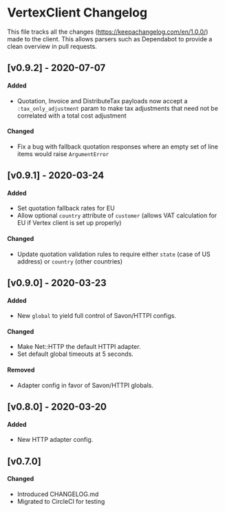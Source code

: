 # VertexClient Changelog

This file tracks all the changes (https://keepachangelog.com/en/1.0.0/) made to the client. This allows parsers such as Dependabot to provide a clean overview in pull requests.

## [v0.9.2] - 2020-07-07

#### Added

- Quotation, Invoice and DistributeTax payloads now accept a `:tax_only_adjustment` param to make tax adjustments that need not be correlated with a total cost adjustment

#### Changed

- Fix a bug with fallback quotation responses where an empty set of line items would raise `ArgumentError`

## [v0.9.1] - 2020-03-24

#### Added

- Set quotation fallback rates for EU
- Allow optional `country` attribute of `customer` (allows VAT calculation for EU if Vertex client is set up properly)

#### Changed

- Update quotation validation rules to require either `state` (case of US address) or `country` (other countries)


## [v0.9.0] - 2020-03-23

#### Added

- New `global` to yield full control of Savon/HTTPI configs.

#### Changed

- Make Net::HTTP the default HTTPI adapter.
- Set default global timeouts at 5 seconds.

#### Removed

- Adapter config in favor of Savon/HTTPI globals.


## [v0.8.0] - 2020-03-20

#### Added

- New HTTP adapter config.


## [v0.7.0]

#### Changed

- Introduced CHANGELOG.md
- Migrated to CircleCI for testing
